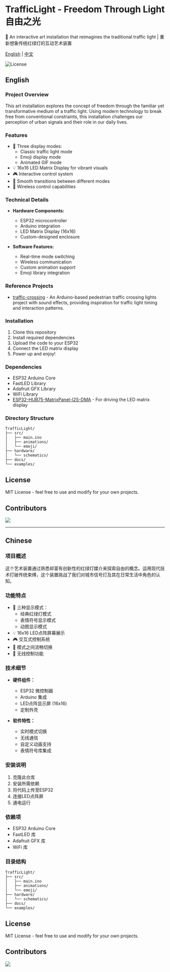 # TrafficLight - Freedom Through Light 自由之光

🚦 An interactive art installation that reimagines the traditional traffic light | 重新想象传统红绿灯的互动艺术装置

[English](#english) | [中文](#chinese)

![License](https://img.shields.io/github/license/GHCIS-Maker-Club/TrafficLight)

## English

### Project Overview
This art installation explores the concept of freedom through the familiar yet transformative medium of a traffic light. Using modern technology to break free from conventional constraints, this installation challenges our perception of urban signals and their role in our daily lives.

### Features
- 🎨 Three display modes:
  - Classic traffic light mode
  - Emoji display mode
  - Animated GIF mode
- 💡 16x16 LED Matrix Display for vibrant visuals
- 🎮 Interactive control system
- 🔄 Smooth transitions between different modes
- 📱 Wireless control capabilities

### Technical Details
- **Hardware Components:**
  - ESP32 microcontroller
  - Arduino integration
  - LED Matrix Display (16x16)
  - Custom-designed enclosure
  
- **Software Features:**
  - Real-time mode switching
  - Wireless communication
  - Custom animation support
  - Emoji library integration

### Reference Projects
- [traffic-crossing](https://github.com/ronnied/traffic-crossing) - An Arduino-based pedestrian traffic crossing lights project with sound effects, providing inspiration for traffic light timing and interaction patterns.

### Installation
1. Clone this repository
2. Install required dependencies
3. Upload the code to your ESP32
4. Connect the LED matrix display
5. Power up and enjoy!

### Dependencies
- ESP32 Arduino Core
- FastLED Library
- Adafruit GFX Library
- WiFi Library
- [ESP32-HUB75-MatrixPanel-I2S-DMA](https://github.com/mrfaptastic/ESP32-HUB75-MatrixPanel-I2S-DMA) - For driving the LED matrix display

### Directory Structure
```
TrafficLight/
├── src/
│   ├── main.ino
│   ├── animations/
│   └── emoji/
├── hardware/
│   └── schematics/
├── docs/
└── examples/
```

## License
MIT License - feel free to use and modify for your own projects.

## Contributors
<a href="https://github.com/GHCIS-Maker-Club/TrafficLight/graphs/contributors">
  <img src="https://contrib.rocks/image?repo=GHCIS-Maker-Club/TrafficLight" />
</a>

---

## Chinese

### 项目概述
这个艺术装置通过熟悉却富有创新性的红绿灯媒介来探索自由的概念。运用现代技术打破传统束缚，这个装置挑战了我们对城市信号灯及其在日常生活中角色的认知。

### 功能特点
- 🎨 三种显示模式：
  - 经典红绿灯模式
  - 表情符号显示模式
  - 动图显示模式
- 💡 16x16 LED点阵屏幕展示
- 🎮 交互式控制系统
- 🔄 模式之间流畅切换
- 📱 无线控制功能

### 技术细节
- **硬件组件：**
  - ESP32 微控制器
  - Arduino 集成
  - LED点阵显示屏 (16x16)
  - 定制外壳
  
- **软件特性：**
  - 实时模式切换
  - 无线通信
  - 自定义动画支持
  - 表情符号库集成

### 安装说明
1. 克隆此仓库
2. 安装所需依赖
3. 将代码上传至ESP32
4. 连接LED点阵屏
5. 通电运行

### 依赖项
- ESP32 Arduino Core
- FastLED 库
- Adafruit GFX 库
- WiFi 库

### 目录结构
```
TrafficLight/
├── src/
│   ├── main.ino
│   ├── animations/
│   └── emoji/
├── hardware/
│   └── schematics/
├── docs/
└── examples/
```

## License
MIT License - feel free to use and modify for your own projects.

## Contributors
<a href="https://github.com/GHCIS-Maker-Club/TrafficLight/graphs/contributors">
  <img src="https://contrib.rocks/image?repo=GHCIS-Maker-Club/TrafficLight" />
</a>

